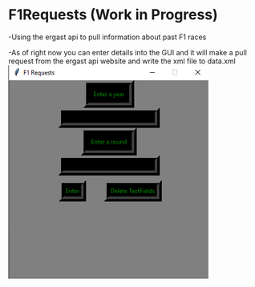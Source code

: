# F1Requests (Work in Progress)
-Using the ergast api to pull information about past F1 races

-As of right now you can enter details into the GUI and it will make a pull request from the ergast api website and write the xml file to data.xml
<br>
<img src="pythonF1Req.png" img/>
